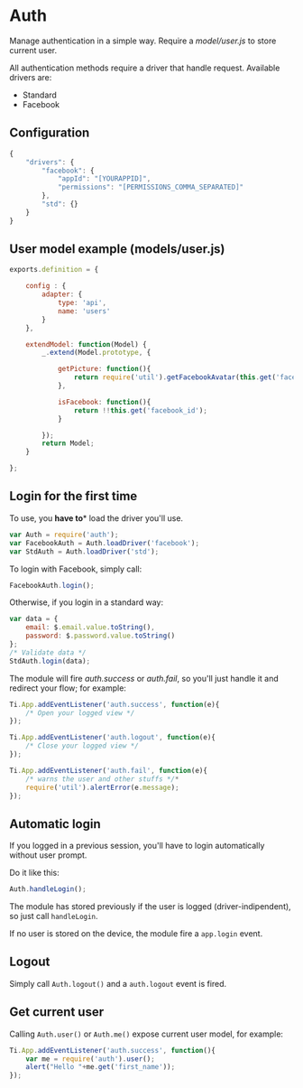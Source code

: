 # Auth

Manage authentication in a simple way. Require a *model/user.js* to store current user.

All authentication methods require a driver that handle request. Available drivers are:

* Standard
* Facebook

## Configuration

```javascript
{
    "drivers": {
        "facebook": {
            "appId": "[YOURAPPID]",
            "permissions": "[PERMISSIONS_COMMA_SEPARATED]"
        },
        "std": {}
    }
}
```

## User model example (models/user.js)

```javascript
exports.definition = {

    config : {
        adapter: {
            type: 'api',
            name: 'users'
        }
    },

    extendModel: function(Model) {
        _.extend(Model.prototype, {

            getPicture: function(){
                return require('util').getFacebookAvatar(this.get('facebook_id'));
            },

            isFacebook: function(){
                return !!this.get('facebook_id');
            }

        });
        return Model;
    }

};
```

## Login for the first time

To use, you **have to*** load the driver you'll use.

```javascript
var Auth = require('auth');
var FacebookAuth = Auth.loadDriver('facebook');
var StdAuth = Auth.loadDriver('std');
```

To login with Facebook, simply call:

```javascript
FacebookAuth.login();
```

Otherwise, if you login in a standard way:

```javascript
var data = {
    email: $.email.value.toString(),
    password: $.password.value.toString()
};
/* Validate data */
StdAuth.login(data);
```

The module will fire *auth.success* or *auth.fail*, so you'll just handle it and redirect your flow; for example:

```javascript
Ti.App.addEventListener('auth.success', function(e){
    /* Open your logged view */
});

Ti.App.addEventListener('auth.logout', function(e){
    /* Close your logged view */
});

Ti.App.addEventListener('auth.fail', function(e){
    /* warns the user and other stuffs */*
    require('util').alertError(e.message);
});
```

## Automatic login

If you logged in a previous session, you'll have to login automatically without user prompt.

Do it like this:

```javascript
Auth.handleLogin();
```

The module has stored previously if the user is logged (driver-indipendent), so just call `handleLogin`.

If no user is stored on the device, the module fire a `app.login` event.

## Logout

Simply call `Auth.logout()` and a `auth.logout` event is fired.

## Get current user

Calling `Auth.user()` or `Auth.me()` expose current user model, for example:

```javascript
Ti.App.addEventListener('auth.success', function(){
    var me = require('auth').user();
    alert("Hello "+me.get('first_name'));
});
```